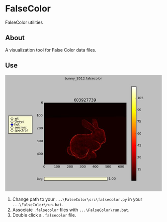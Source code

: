 # FalseColor
FalseColor utilities

## About
A visualization tool for False Color data files.

## Use
<p align="center"><img src="res/Example.png" ></p>

1. Change path to your `...\FalseColor\src\falsecolor.py` in your `...\FalseColor\run.bat`.
2. Associate `.falsecolor` files with `...\FalseColor\run.bat`.
3. Double click a `.falsecolor` file.
